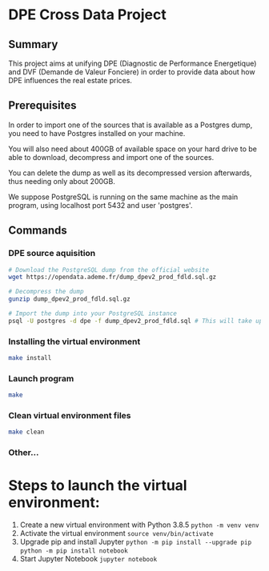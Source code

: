 # DPE Cross Data Project

## Summary

This project aims at unifying DPE (Diagnostic de Performance Energetique) and DVF (Demande de Valeur Fonciere) in order to provide data about how DPE influences the real estate prices.

## Prerequisites

In order to import one of the sources that is available as a Postgres dump, you need to have Postgres installed on your machine.

You will also need about 400GB of available space on your hard drive to be able to download, decompress and import one of the sources.

You can delete the dump as well as its decompressed version afterwards, thus needing only about 200GB.

We suppose PostgreSQL is running on the same machine as the main program, using localhost port 5432 and user 'postgres'.

## Commands

### DPE source aquisition

```sh
# Download the PostgreSQL dump from the official website
wget https://opendata.ademe.fr/dump_dpev2_prod_fdld.sql.gz

# Decompress the dump
gunzip dump_dpev2_prod_fdld.sql.gz

# Import the dump into your PostgreSQL instance
psql -U postgres -d dpe -f dump_dpev2_prod_fdld.sql # This will take up to a few hours, depending on your machine.
```

### Installing the virtual environment

```sh
make install
```

### Launch program

```sh
make
```

### Clean virtual environment files

```sh
make clean
```

### Other...


# Steps to launch the virtual environment:
1) Create a new virtual environment with Python 3.8.5
`python -m venv venv`
2) Activate the virtual environment
`source venv/bin/activate`
3) Upgrade pip and install Jupyter
`python -m pip install --upgrade pip`
`python -m pip install notebook`
4) Start Jupyter Notebook
`jupyter notebook`